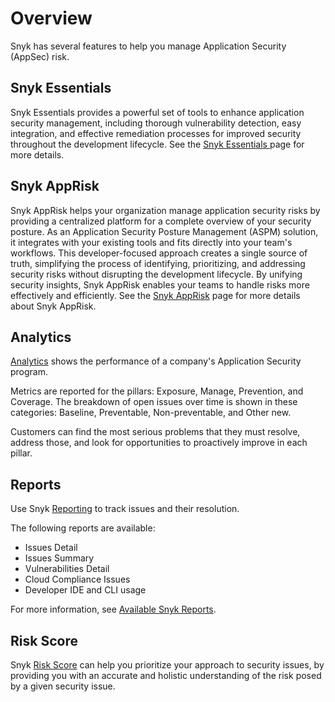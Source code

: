 # Overview

Snyk has several features to help you manage Application Security (AppSec) risk.

## Snyk Essentials &#x20;

Snyk Essentials provides a powerful set of tools to enhance application security management, including thorough vulnerability detection, easy integration, and effective remediation processes for improved security throughout the development lifecycle. See the [Snyk Essentials ](../scan-with-snyk/snyk-essentials.md)page for more details.

## Snyk AppRisk

Snyk AppRisk helps your organization manage application security risks by providing a centralized platform for a complete overview of your security posture. As an Application Security Posture Management (ASPM) solution, it integrates with your existing tools and fits directly into your team's workflows. This developer-focused approach creates a single source of truth, simplifying the process of identifying, prioritizing, and addressing security risks without disrupting the development lifecycle. By unifying security insights, Snyk AppRisk enables your teams to handle risks more effectively and efficiently. See the [Snyk AppRisk](../scan-with-snyk/snyk-apprisk.md#capabilities-and-features) page for more details about Snyk AppRisk.

## Analytics

[Analytics](analytics/) shows the performance of a company's Application Security program.&#x20;

Metrics are reported for the pillars: Exposure, Manage, Prevention, and Coverage. The breakdown of open issues over time is shown in these categories: Baseline, Preventable, Non-preventable, and Other new.&#x20;

Customers can find the most serious problems that they must resolve, address those, and look for opportunities to proactively improve in each pillar.

## Reports

Use Snyk [Reporting](../manage-issues/reporting/) to track issues and their resolution.

The following reports are available:

* Issues Detail
* Issues Summary
* Vulnerabilities Detail
* Cloud Compliance Issues
* Developer IDE and CLI usage

For more information, see [Available Snyk Reports](../manage-issues/reporting/available-snyk-reports.md).

## Risk Score

Snyk [Risk Score](prioritize-issues-for-fixing/risk-score.md) can help you prioritize your approach to security issues, by providing you with an accurate and holistic understanding of the risk posed by a given security issue.
